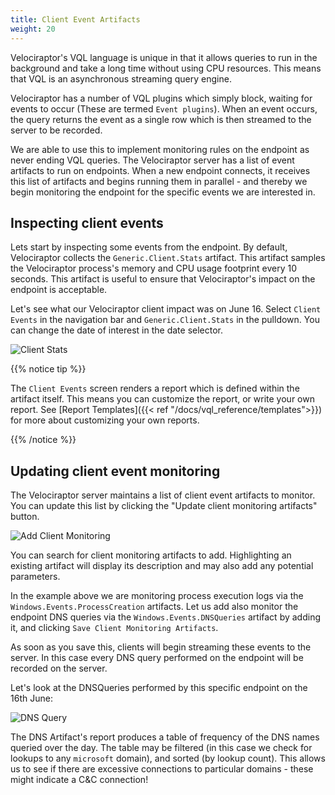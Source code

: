 ```yaml
---
title: Client Event Artifacts
weight: 20
---
```


Velociraptor's VQL language is unique in that it allows queries to run
in the background and take a long time without using CPU
resources. This means that VQL is an asynchronous streaming query
engine.

Velociraptor has a number of VQL plugins which simply block, waiting
for events to occur (These are termed `Event plugins`). When an event
occurs, the query returns the event as a single row which is then
streamed to the server to be recorded.

We are able to use this to implement monitoring rules on the endpoint
as never ending VQL queries. The Velociraptor server has a list of
event artifacts to run on endpoints. When a new endpoint connects, it
receives this list of artifacts and begins running them in parallel -
and thereby we begin monitoring the endpoint for the specific events
we are interested in.

## Inspecting client events

Lets start by inspecting some events from the endpoint. By default,
Velociraptor collects the `Generic.Client.Stats` artifact. This
artifact samples the Velociraptor process's memory and CPU usage
footprint every 10 seconds. This artifact is useful to ensure that
Velociraptor's impact on the endpoint is acceptable.

Let's see what our Velociraptor client impact was on June 16. Select
`Client Events` in the navigation bar and `Generic.Client.Stats` in
the pulldown. You can change the date of interest in the date
selector.

![Client Stats](../client_stats.png)

{{% notice tip %}}

The `Client Events` screen renders a report which is defined within
the artifact itself. This means you can customize the report, or write
your own report. See [Report Templates]({{< ref "/docs/vql_reference/templates">}}) for more about customizing your own reports.

{{% /notice %}}


## Updating client event monitoring

The Velociraptor server maintains a list of client event artifacts to
monitor. You can update this list by clicking the "Update client
monitoring artifacts" button.

![Add Client Monitoring](../add_client_monitoring.png)

You can search for client monitoring artifacts to add. Highlighting an
existing artifact will display its description and may also add any
potential parameters.

In the example above we are monitoring process execution logs via the
`Windows.Events.ProcessCreation` artifacts. Let us add also monitor
the endpoint DNS queries via the `Windows.Events.DNSQueries` artifact
by adding it, and clicking `Save Client Monitoring Artifacts`.

As soon as you save this, clients will begin streaming these events to
the server. In this case every DNS query performed on the endpoint
will be recorded on the server.

Let's look at the DNSQueries performed by this specific endpoint on
the 16th June:

![DNS Query](../dns_queries.png)

The DNS Artifact's report produces a table of frequency of the DNS
names queried over the day. The table may be filtered (in this case we
check for lookups to any `microsoft` domain), and sorted (by lookup
count). This allows us to see if there are excessive connections to
particular domains - these might indicate a C&C connection!
